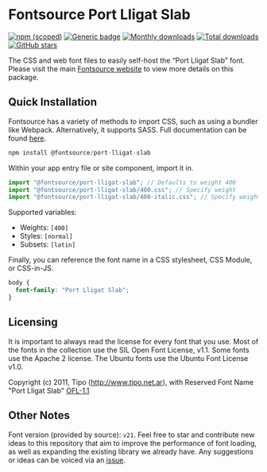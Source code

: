 # Fontsource Port Lligat Slab

[![npm (scoped)](https://img.shields.io/npm/v/@fontsource/port-lligat-slab?color=brightgreen)](https://www.npmjs.com/package/@fontsource/port-lligat-slab) [![Generic badge](https://img.shields.io/badge/fontsource-passing-brightgreen)](https://github.com/fontsource/fontsource) [![Monthly downloads](https://badgen.net/npm/dm/@fontsource/port-lligat-slab)](https://github.com/fontsource/fontsource) [![Total downloads](https://badgen.net/npm/dt/@fontsource/port-lligat-slab)](https://github.com/fontsource/fontsource) [![GitHub stars](https://img.shields.io/github/stars/fontsource/fontsource.svg?style=social&label=Star)](https://github.com/fontsource/fontsource/stargazers)

The CSS and web font files to easily self-host the “Port Lligat Slab” font. Please visit the main [Fontsource website](https://fontsource.org/fonts/port-lligat-slab) to view more details on this package.

## Quick Installation

Fontsource has a variety of methods to import CSS, such as using a bundler like Webpack. Alternatively, it supports SASS. Full documentation can be found [here](https://fontsource.org/docs/getting-started/introduction).

```javascript
npm install @fontsource/port-lligat-slab
```

Within your app entry file or site component, import it in.

```javascript
import "@fontsource/port-lligat-slab"; // Defaults to weight 400
import "@fontsource/port-lligat-slab/400.css"; // Specify weight
import "@fontsource/port-lligat-slab/400-italic.css"; // Specify weight and style

```

Supported variables:
- Weights: `[400]`
- Styles: `[normal]`
- Subsets: `[latin]`

Finally, you can reference the font name in a CSS stylesheet, CSS Module, or CSS-in-JS.

```css
body {
  font-family: "Port Lligat Slab";
}
```

## Licensing
It is important to always read the license for every font that you use.
Most of the fonts in the collection use the SIL Open Font License, v1.1. Some fonts use the Apache 2 license. The Ubuntu fonts use the Ubuntu Font License v1.0.

Copyright (c) 2011, Tipo (http://www.tipo.net.ar), with Reserved Font Name "Port Lligat Slab"
[OFL-1.1](http://scripts.sil.org/OFL)

## Other Notes
Font version (provided by source): `v21`.
Feel free to star and contribute new ideas to this repository that aim to improve the performance of font loading, as well as expanding the existing library we already have. Any suggestions or ideas can be voiced via an [issue](https://github.com/fontsource/fontsource/issues).
